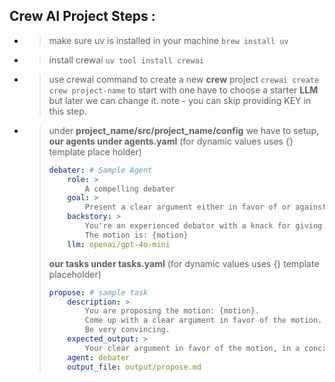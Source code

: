 ## Crew AI Project Steps :

- > make sure uv is installed in your machine
  > `brew install uv`
  >


- > install crewai
  > `uv tool install crewai `
  >


- > use crewai command to create a new **crew** project
  > `crewai create crew project-name`
  > to start with one have to choose a starter **LLM** but later we can change it.
  > note - you can skip providing KEY in this step.
  >
- > under **project_name/src/project_name/config**
  > we have to setup,
  > **our agents under agents.yaml** (for dynamic values uses {} template place holder)
  >
  > ```yaml
  > debater: # Sample Agent
  >     role: >
  >         A compelling debater
  >     goal: >
  >         Present a clear argument either in favor of or against the motion. The motion is: {motion}
  >     backstory: >
  >         You're an experienced debator with a knack for giving concise but convincing arguments.
  >         The motion is: {motion}
  >     llm: openai/gpt-4o-mini
  > ```
  >
  > **our tasks under tasks.yaml** (for dynamic values uses {} template placeholder)
  >
  > ```yaml
  > propose: # sample task
  >     description: >
  >         You are proposing the motion: {motion}.
  >         Come up with a clear argument in favor of the motion.
  >         Be very convincing.
  >     expected_output: >
  >         Your clear argument in favor of the motion, in a concise manner.
  >     agent: debater
  >     output_file: output/propose.md
  > ```
  >
